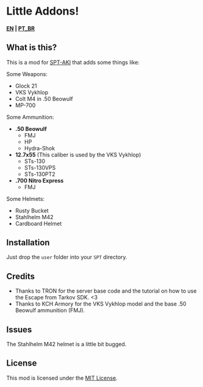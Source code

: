 # Little Addons!

#### [EN](README.md) | [PT_BR](README_BR.md)
## What is this? 

This is a mod for [SPT-AKI](https://www.sp-tarkov.com "The project's main goal is to provide a separate offline singleplayer experience with progression out-of-the-box for BSG's official client. You can now play Escape From Tarkov while you're waiting for their servers to get back online, while you're disconnected from the internet or if you need to take a break from the cheaters.") that adds some things like:

Some Weapons:
- Glock 21
- VKS Vykhlop
- Colt M4 in .50 Beowulf
- MP-700

Some Ammunition:
- **.50 Beowulf**
  - FMJ
  - HP
  - Hydra-Shok
- **12.7x55** (This caliber is used by the VKS Vykhlop)
  - STs-130
  - STs-130VPS
  - STs-130PT2
- **.700 Nitro Express**
  - FMJ
  
Some Helmets:
- Rusty Bucket
- Stahlhelm M42
- Cardboard Helmet

## Installation

Just drop the `user` folder into your `SPT` directory.

## Credits

- Thanks to TRON for the server base code and the tutorial on how to use the Escape from Tarkov SDK. <3
- Thanks to KCH Armory for the VKS Vykhlop model and the base .50 Beowulf ammunition (FMJ).

## Issues

The Stahlhelm M42 helmet is a little bit bugged.

## License

This mod is licensed under the [MIT License](LICENSE).
